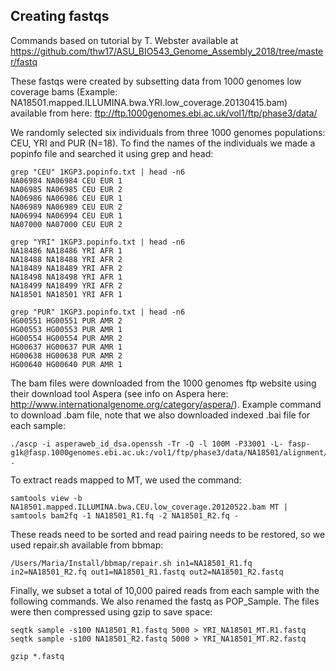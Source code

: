 ## Creating fastqs

Commands based on tutorial by T. Webster available at https://github.com/thw17/ASU_BIO543_Genome_Assembly_2018/tree/master/fastq

These fastqs were created by subsetting data from 1000 genomes low coverage bams (Example: NA18501.mapped.ILLUMINA.bwa.YRI.low_coverage.20130415.bam) available from here: ftp://ftp.1000genomes.ebi.ac.uk/vol1/ftp/phase3/data/

We randomly selected six individuals from three 1000 genomes populations: CEU, YRI and PUR (N=18). To find the names of the individuals we made a popinfo file and searched it using grep and head:
```
grep "CEU" 1KGP3.popinfo.txt | head -n6
NA06984 NA06984 CEU EUR 1
NA06985 NA06985 CEU EUR 2
NA06986 NA06986 CEU EUR 1
NA06989 NA06989 CEU EUR 2
NA06994 NA06994 CEU EUR 1
NA07000 NA07000 CEU EUR 2

grep "YRI" 1KGP3.popinfo.txt | head -n6
NA18486 NA18486 YRI AFR 1
NA18488 NA18488 YRI AFR 2
NA18489 NA18489 YRI AFR 2
NA18498 NA18498 YRI AFR 1
NA18499 NA18499 YRI AFR 2
NA18501 NA18501 YRI AFR 1  

grep "PUR" 1KGP3.popinfo.txt | head -n6
HG00551 HG00551 PUR AMR 2
HG00553 HG00553 PUR AMR 1
HG00554 HG00554 PUR AMR 2
HG00637 HG00637 PUR AMR 1
HG00638 HG00638 PUR AMR 2
HG00640 HG00640 PUR AMR 1
```

The bam files were downloaded from the 1000 genomes ftp website using their download tool Aspera (see info on Aspera here: http://www.internationalgenome.org/category/aspera/). Example command to download .bam file, note that we also downloaded indexed .bai file for each sample:
```
./ascp -i asperaweb_id_dsa.openssh -Tr -Q -l 100M -P33001 -L- fasp-g1k@fasp.1000genomes.ebi.ac.uk:/vol1/ftp/phase3/data/NA18501/alignment/NA18501.mapped.ILLUMINA.bwa.YRI.low_coverage.20130415.bam .
```
To extract reads mapped to MT, we used the command:

```
samtools view -b NA18501.mapped.ILLUMINA.bwa.CEU.low_coverage.20120522.bam MT | samtools bam2fq -1 NA18501_R1.fq -2 NA18501_R2.fq -
```

These reads need to be sorted and read pairing needs to be restored, so we used repair.sh available from bbmap:
```
/Users/Maria/Install/bbmap/repair.sh in1=NA18501_R1.fq in2=NA18501_R2.fq out1=NA18501_R1.fastq out2=NA18501_R2.fastq
```

Finally, we subset a total of 10,000 paired reads from each sample with the following commands. We also renamed the fastq as POP_Sample.
The files were then compressed using gzip to save space:

```
seqtk sample -s100 NA18501_R1.fastq 5000 > YRI_NA18501_MT.R1.fastq
seqtk sample -s100 NA18501_R2.fastq 5000 > YRI_NA18501_MT.R2.fastq

gzip *.fastq
```

